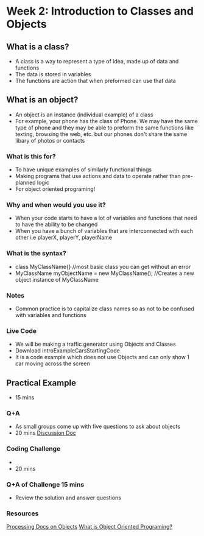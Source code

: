 # Week 2: Introduction to Classes and Objects

## What is a class? 
- A class is a way to represent a type of idea, made up of data and functions
- The data is stored in variables
- The functions are action that when preformed can use that data

## What is an object?
- An object is an instance (individual example) of a class
- For example, your phone has the class of Phone. We may have the same type of phone and they may be able to preform the same functions like texting, browsing the web, etc. but our phones don't share the same libary of photos or contacts

### What is this for?
- To have unique examples of similarly functional things
- Making programs that use actions and data to operate rather than pre-planned logic
- For object oriented programing!
 
### Why and when would you use it?
- When your code starts to have a lot of variables and functions that need to have the ability to be changed
- When you have a bunch of variables that are interconnected with each other i.e playerX, playerY, playerName

### What is the syntax?
- class MyClassName{} //most basic class you can get without an error
- MyClassName myObjectName = new MyClassName(); //Creates a new object instance of MyClassName

### Notes
- Common practice is to capitalize class names so as not to be confused with variables and functions

### Live Code
- We will be making a traffic generator using Objects and Classes
- Download introExampleCarsStartingCode
- It is a code example which does not use Objects and can only show 1 car moving across the screen
 
## Practical Example
- 15 mins

### Q+A
- As small groups come up with five questions to ask about objects
- 20 mins
[Discussion Doc](https://docs.google.com/document/d/1nS25wCRjYUXvA8b8bS8Y4K037x9m2Bff5uUSoJvo0ss/edit?usp=sharing)

### Coding Challenge
- 
- 20 mins
### Q+A of Challenge 15 mins
- Review the solution and answer questions
 
### Resources
[Processing Docs on Objects](https://processing.org/tutorials/objects/)
[What is Object Oriented Programing?](https://www.youtube.com/watch?v=YcbcfkLzgvs)
